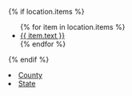 {% if location.items %}
    <ul class="absolute hidden pt-1 text-gray-700 dropdown-content">
    {% for item in location.items %}
    <li><a class="inline-block px-3 py-1 text-gray-500 no-underline transition bg-white border text-ml hover:text-indigo-500 min-w-32" href="{{ item.url }}">{{ item.text }}</a></li>
    {% endfor %}
    </ul>
{% endif %}


<li><a class="inline-block transition submenu text-ml" href="/county">County</a></li>
<li><a class="inline-block transition submenu text-ml" href="/state">State</a></li>       